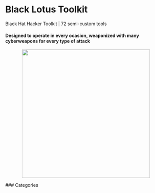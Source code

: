 # Black Lotus Toolkit
Black Hat Hacker Toolkit | 72 semi-custom tools </br>
#### Designed to operate in every ocasion, weaponized with many cyberweapons for every type of attack </br>
<p align="center">
<img src="https://user-images.githubusercontent.com/86844971/150806838-1a3804cd-4759-47a8-8f5e-00cfb93a6fab.jpg" width="400" height="auto" />
</p>
### Categories

